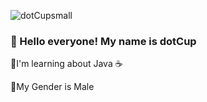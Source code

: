![dotCupsmall](https://user-images.githubusercontent.com/117518165/200153018-ad72016e-9143-477e-908f-6b0b362bfa34.png)

### 🙌 Hello everyone! My name is dotCup

📖I'm learning about Java ☕

🧒My Gender is Male
